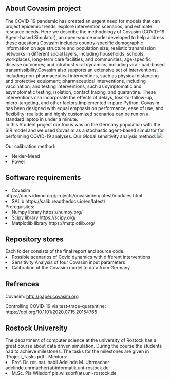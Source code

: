 <h2>About Covasim project</h2>

<dt>The COVID-19 pandemic has created an urgent need for models that can project epidemic trends, explore intervention scenarios, and estimate resource needs. Here we describe the methodology of Covasim (COVID-19 Agent-based Simulator), an open-source model developed to help address these questions.Covasim includes country-specific demographic information on age structure and population size; realistic transmission networks in different social layers, including households, schools, workplaces, long-term care facilities, and communities; age-specific disease outcomes; and intrahost viral dynamics, including viral-load-based transmissibility.Covasim also supports an extensive set of interventions, including non-pharmaceutical interventions, such as physical distancing and protective equipment; pharmaceutical interventions, including vaccination; and testing interventions, such as symptomatic and asymptomatic testing, isolation, contact tracing, and quarantine. These interventions can incorporate the effects of delays, loss-to-follow-up, micro-targeting, and other factors.Implemented in pure Python, Covasim has been designed with equal emphasis on performance, ease of use, and flexibility: realistic and highly customized scenarios can be run on a standard laptop in under a minute.<dt>
In this Student project our focus was on the Germany population with the SIR model and we used Covasim as a stochastic agent-based simulator for performing COVID-19 analyses.
 Our Global sensitivity analysis method:
 
<img src="https://github.com/AzadehKSH/Covasim-Project/blob/main/callibration%20method.PNG">
 
 Our calibration method:
 <li>
 Nelder-Mead 
 </li>
 <li> 
 Powel
 </li>
 
  <h2> Software requirements</h2>
 <li>
 Covasim <href>https://docs.idmod.org/projects/covasim/en/latest/modules.html
 </li>
 <li> 
 SALib <href>https://salib.readthedocs.io/en/latest/
 </li>
Prerequisites:
 <li>
 Numpy library <href>https://numpy.org/
 </li>
 <li> 
Scipy library <href>https://scipy.org/
 </li> 
 <li> 
Matplotlib library <href>https://matplotlib.org/
 </li>
<h2> Repository stores</h2>
 Each folder consists of the final report and source code.
 <li> 
Possible scenarios of Covid dynamics with different interventions
 </li>
 <li> 
Sensitivity Analysis of four Covasim input parameters
 </li>
  <li> 
Calibration of the Covasim model to data from Germany
 </li>
  
  
  <h2> Refrences</h2>
 
  Covasim: <href>http://paper.covasim.org
  
   Controlling COVID-19 via test-trace-quarantine: <href> https://doi.org/10.1101/2020.07.15.20154765
  
 <h2> Rostock University</h2>
The department of computer science at the university of Rostock has a great course about data driven simulation.
During the course the students had to achieve milestones. The tasks for the milestones are given in `Project_Tasks.pdf`.
Mentors:
 <li> 
 Prof. Dr. rer. nat. habil Adelinde M. Uhrmacher  adelinde.uhrmacher(at)informatik.uni-rostock.de
 </li>
 <li>
 M.Sc. Pia Wilsdorf pia.wilsdorf(at).uni-rostock.de
 </li>
